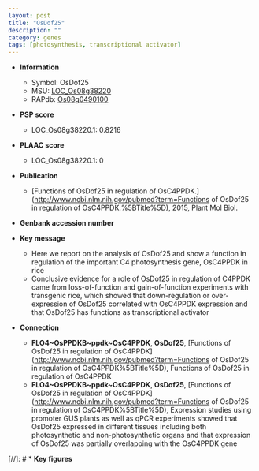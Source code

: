 ```yaml
---
layout: post
title: "OsDof25"
description: ""
category: genes
tags: [photosynthesis, transcriptional activator]
---
```


* **Information**  
    + Symbol: OsDof25  
    + MSU: [LOC_Os08g38220](http://rice.plantbiology.msu.edu/cgi-bin/ORF_infopage.cgi?orf=LOC_Os08g38220)  
    + RAPdb: [Os08g0490100](http://rapdb.dna.affrc.go.jp/viewer/gbrowse_details/irgsp1?name=Os08g0490100)  

* **PSP score**  
    + LOC_Os08g38220.1: 0.8216 

* **PLAAC score**  
    + LOC_Os08g38220.1: 0 

* **Publication**  
    + [Functions of OsDof25 in regulation of OsC4PPDK.](http://www.ncbi.nlm.nih.gov/pubmed?term=Functions of OsDof25 in regulation of OsC4PPDK.%5BTitle%5D), 2015, Plant Mol Biol.

* **Genbank accession number**  

* **Key message**  
    + Here we report on the analysis of OsDof25 and show a function in regulation of the important C4 photosynthesis gene, OsC4PPDK in rice
    + Conclusive evidence for a role of OsDof25 in regulation of C4PPDK came from loss-of-function and gain-of-function experiments with transgenic rice, which showed that down-regulation or over-expression of OsDof25 correlated with OsC4PPDK expression and that OsDof25 has functions as transcriptional activator

* **Connection**  
    + __FLO4~OsPPDKB~ppdk~OsC4PPDK__, __OsDof25__, [Functions of OsDof25 in regulation of OsC4PPDK](http://www.ncbi.nlm.nih.gov/pubmed?term=Functions of OsDof25 in regulation of OsC4PPDK%5BTitle%5D), Functions of OsDof25 in regulation of OsC4PPDK
    + __FLO4~OsPPDKB~ppdk~OsC4PPDK__, __OsDof25__, [Functions of OsDof25 in regulation of OsC4PPDK](http://www.ncbi.nlm.nih.gov/pubmed?term=Functions of OsDof25 in regulation of OsC4PPDK%5BTitle%5D), Expression studies using promoter GUS plants as well as qPCR experiments showed that OsDof25 expressed in different tissues including both photosynthetic and non-photosynthetic organs and that expression of OsDof25 was partially overlapping with the OsC4PPDK gene

[//]: # * **Key figures**  



